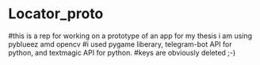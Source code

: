 # Locator_proto
#this is a rep for working on a prototype of an app for my thesis i am using pyblueez amd opencv
#i used pygame liberary, telegram-bot API for python, and textmagic API for python.
#keys are obviously deleted
;-)
